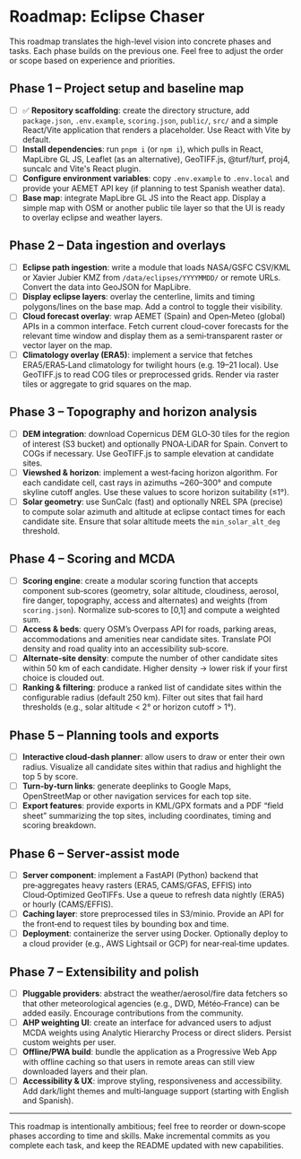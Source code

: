 # Roadmap: Eclipse Chaser

This roadmap translates the high-level vision into concrete phases and tasks. Each phase builds on the previous one. Feel free to adjust the order or scope based on experience and priorities.

## Phase 1 – Project setup and baseline map

- [ ] ✅ **Repository scaffolding**: create the directory structure, add `package.json`, `.env.example`, `scoring.json`, `public/`, `src/` and a simple React/Vite application that renders a placeholder. Use React with Vite by default.
- [ ] **Install dependencies**: run `pnpm i` (or `npm i`), which pulls in React, MapLibre GL JS, Leaflet (as an alternative), GeoTIFF.js, @turf/turf, proj4, suncalc and Vite's React plugin.
- [ ] **Configure environment variables**: copy `.env.example` to `.env.local` and provide your AEMET API key (if planning to test Spanish weather data).
- [ ] **Base map**: integrate MapLibre GL JS into the React app. Display a simple map with OSM or another public tile layer so that the UI is ready to overlay eclipse and weather layers.

## Phase 2 – Data ingestion and overlays

- [ ] **Eclipse path ingestion**: write a module that loads NASA/GSFC CSV/KML or Xavier Jubier KMZ from `/data/eclipses/YYYYMMDD/` or remote URLs. Convert the data into GeoJSON for MapLibre.
- [ ] **Display eclipse layers**: overlay the centerline, limits and timing polygons/lines on the base map. Add a control to toggle their visibility.
- [ ] **Cloud forecast overlay**: wrap AEMET (Spain) and Open‑Meteo (global) APIs in a common interface. Fetch current cloud-cover forecasts for the relevant time window and display them as a semi‑transparent raster or vector layer on the map.
- [ ] **Climatology overlay (ERA5)**: implement a service that fetches ERA5/ERA5‑Land climatology for twilight hours (e.g. 19–21 local). Use GeoTIFF.js to read COG tiles or preprocessed grids. Render via raster tiles or aggregate to grid squares on the map.

## Phase 3 – Topography and horizon analysis

- [ ] **DEM integration**: download Copernicus DEM GLO‑30 tiles for the region of interest (S3 bucket) and optionally PNOA‑LiDAR for Spain. Convert to COGs if necessary. Use GeoTIFF.js to sample elevation at candidate sites.
- [ ] **Viewshed & horizon**: implement a west‑facing horizon algorithm. For each candidate cell, cast rays in azimuths ~260–300° and compute skyline cutoff angles. Use these values to score horizon suitability (≤1°).
- [ ] **Solar geometry**: use SunCalc (fast) and optionally NREL SPA (precise) to compute solar azimuth and altitude at eclipse contact times for each candidate site. Ensure that solar altitude meets the `min_solar_alt_deg` threshold.

## Phase 4 – Scoring and MCDA

- [ ] **Scoring engine**: create a modular scoring function that accepts component sub‑scores (geometry, solar altitude, cloudiness, aerosol, fire danger, topography, access and alternates) and weights (from `scoring.json`). Normalize sub‑scores to [0,1] and compute a weighted sum.
- [ ] **Access & beds**: query OSM’s Overpass API for roads, parking areas, accommodations and amenities near candidate sites. Translate POI density and road quality into an accessibility sub‑score.
- [ ] **Alternate‑site density**: compute the number of other candidate sites within 50 km of each candidate. Higher density → lower risk if your first choice is clouded out.
- [ ] **Ranking & filtering**: produce a ranked list of candidate sites within the configurable radius (default 250 km). Filter out sites that fail hard thresholds (e.g., solar altitude < 2° or horizon cutoff > 1°).

## Phase 5 – Planning tools and exports

- [ ] **Interactive cloud‑dash planner**: allow users to draw or enter their own radius. Visualize all candidate sites within that radius and highlight the top 5 by score.
- [ ] **Turn‑by‑turn links**: generate deeplinks to Google Maps, OpenStreetMap or other navigation services for each top site.
- [ ] **Export features**: provide exports in KML/GPX formats and a PDF “field sheet” summarizing the top sites, including coordinates, timing and scoring breakdown.

## Phase 6 – Server‑assist mode

- [ ] **Server component**: implement a FastAPI (Python) backend that pre‑aggregates heavy rasters (ERA5, CAMS/GFAS, EFFIS) into Cloud‑Optimized GeoTIFFs. Use a queue to refresh data nightly (ERA5) or hourly (CAMS/EFFIS).
- [ ] **Caching layer**: store preprocessed tiles in S3/minio. Provide an API for the front‑end to request tiles by bounding box and time.
- [ ] **Deployment**: containerize the server using Docker. Optionally deploy to a cloud provider (e.g., AWS Lightsail or GCP) for near‑real‑time updates.

## Phase 7 – Extensibility and polish

- [ ] **Pluggable providers**: abstract the weather/aerosol/fire data fetchers so that other meteorological agencies (e.g., DWD, Météo‑France) can be added easily. Encourage contributions from the community.
- [ ] **AHP weighting UI**: create an interface for advanced users to adjust MCDA weights using Analytic Hierarchy Process or direct sliders. Persist custom weights per user.
- [ ] **Offline/PWA build**: bundle the application as a Progressive Web App with offline caching so that users in remote areas can still view downloaded layers and their plan.
- [ ] **Accessibility & UX**: improve styling, responsiveness and accessibility. Add dark/light themes and multi‑language support (starting with English and Spanish).

---

This roadmap is intentionally ambitious; feel free to reorder or down‑scope phases according to time and skills. Make incremental commits as you complete each task, and keep the README updated with new capabilities.
